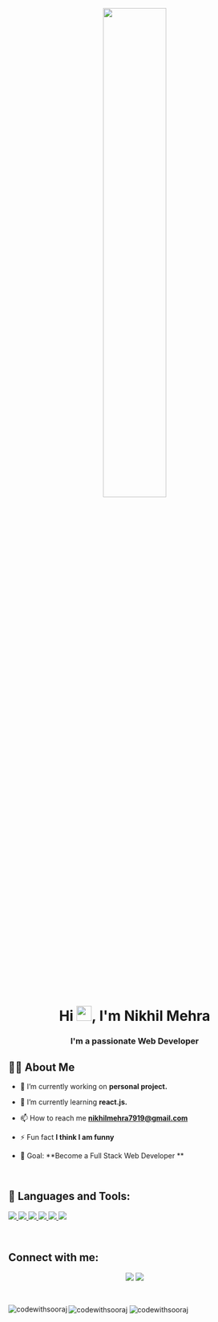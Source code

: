 <p align="center"><img width="50%" height="auto" src="https://miro.medium.com/max/1360/1*IRGHmiGsa16stedQvIaZfw.gif" height="100px"></p>

<h1 align="center">Hi <img src="https://raw.githubusercontent.com/MartinHeinz/MartinHeinz/master/wave.gif" width="30px">, I'm Nikhil Mehra</h1>
<h3 align="center">I'm a passionate Web Developer</h3>


## 🙋‍♂️ About Me

- 🔭 I’m currently working on **personal project.**


- 🌱 I’m currently learning **react.js.**


- 📫 How to reach me **nikhilmehra7919@gmail.com**


- ⚡ Fun fact **I think I am funny**


- 🎯 Goal: **Become a Full Stack Web Developer **

<br/>


## 🚀 Languages and Tools:

<p align="left"> 
    <a href="https://www.w3.org/html/" target="_blank"> <img src="https://img.icons8.com/color/48/000000/html-5.png"/> </a> 
    <a href="https://www.w3schools.com/css/" target="_blank"> <img src="https://img.icons8.com/color/48/000000/css3.png"/> </a>
    <a href="https://developer.mozilla.org/en-US/docs/Web/JavaScript" target="_blank"> <img src="https://img.icons8.com/color/48/000000/javascript.png"/> </a>
    <a href="https://reactjs.org/" target="_blank"> <img src="https://img.icons8.com/color/48/000000/react-native.png"/> </a>
    <a href="https://getbootstrap.com" target="_blank"> <img src="https://img.icons8.com/color/48/000000/bootstrap.png"/> </a> 
    <a href="https://git-scm.com/" target="_blank"> <img src="https://img.icons8.com/color/48/000000/git.png"/> </a> 
</p>
<br/>

## Connect with me:
<p align="center">
<a href = "https://www.linkedin.com/in/nikhil-mehra-054a5b1b7/"><img src="https://img.icons8.com/fluent/48/000000/linkedin.png"/></a>
<a href = "https://twitter.com/_nikhilmehra"><img src="https://img.icons8.com/fluent/48/000000/twitter.png"/></a>
<p>

<br/>
<div align="left">
<img align="left" src="https://github-readme-stats.vercel.app/api/top-langs?username=codewithsooraj&show_icons=true&locale=en&layout=compact" alt="codewithsooraj" />
<img align="center" src="https://github-readme-stats.vercel.app/api?username=codewithsooraj&show_icons=true&locale=en" alt="codewithsooraj" />
<img align="center" src="https://github-readme-streak-stats.herokuapp.com/?user=codewithsooraj&" alt="codewithsooraj" />
</div>



